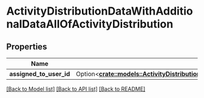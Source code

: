 # ActivityDistributionDataWithAdditionalDataAllOfActivityDistribution

## Properties

Name | Type | Description | Notes
------------ | ------------- | ------------- | -------------
**assigned_to_user_id** | Option<[**crate::models::ActivityDistributionDataWithAdditionalDataAllOfActivityDistributionAssignedToUserId**](activityDistributionDataWithAdditionalData_allOf_activity_distribution_ASSIGNED_TO_USER_ID.md)> |  | [optional]

[[Back to Model list]](../README.md#documentation-for-models) [[Back to API list]](../README.md#documentation-for-api-endpoints) [[Back to README]](../README.md)


